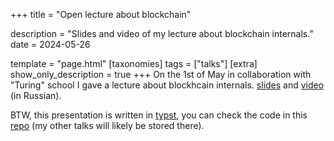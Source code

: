 +++
title = "Open lecture about blockchain"

description = "Slides and video of my lecture about blockchain internals."
date = 2024-05-26

template = "page.html"
[taxonomies]
tags = ["talks"]
[extra]
show_only_description = true
+++
On the 1st of May in collaboration with "Turing" school I gave a lecture about blockhcain internals.
[slides](/slides/2024-05-01-turing-blockchain.pdf) and [video](https://youtu.be/8OB97iBm31I?si=Wv_4aLTUeiXQy0v0) (in Russian).

BTW, this presentation is written in [typst](https://typst.app/), you can check the code in this [repo](https://github.com/totikom/slides/tree/main/2024-05-01-turing-blockchain) (my other talks will likely be stored there).

